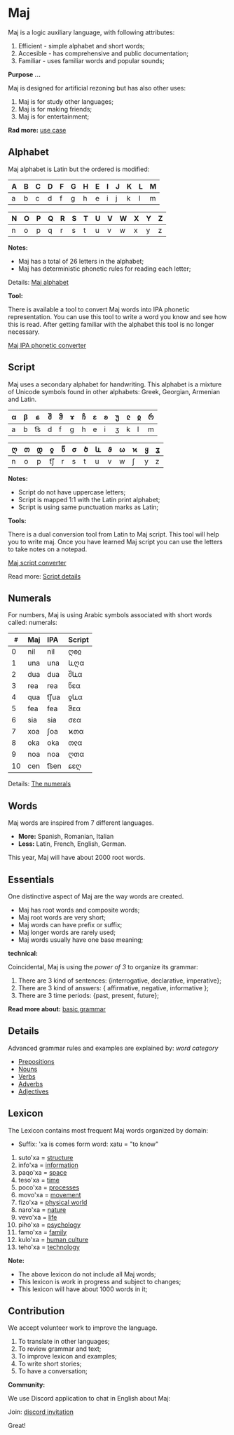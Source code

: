 # Maj

Maj is a logic auxiliary language, with following attributes:

1. Efficient - simple alphabet and short words;
2. Accesible - has comprehensive and public documentation;
1. Familiar  - uses familiar words and popular sounds;

**Purpose ...**

Maj is designed for artificial rezoning but has also other uses:

1. Maj is for study other languages;
2. Maj is for making friends;
3. Maj is for entertainment;

**Rad more:** [use case](case.md)

## Alphabet

Maj alphabet is Latin but the ordered is modified: 

 A | B | C | D | F | G | H | E | I  | J  | K  | L  | M  
---|---|---|---|---|---|---|---|----|----|----|----|----
 a | b | c | d | f | g | h | e | i  | j  | k  | l  | m  
 
 N | O | P | Q | R | S | T | U | V  | W  | X  | Y  | Z 
---|---|---|---|---|---|---|---|----|----|----|----|----
 n | o | p | q | r | s | t | u | v  | w  | x  | y  | z 

**Notes:**

* Maj has a total of 26 letters in the alphabet;
* Maj has deterministic phonetic rules for reading each letter;

Details: [Maj alphabet](alphabet.md)

**Tool:** 

There is available a tool to convert Maj words into IPA phonetic representation. You can use this tool to write a word you know and see how this is read. After getting familiar with the alphabet this tool is no longer necessary.

[Maj IPA phonetic converter](https://lingojam.com/MajIPA)


## Script

Maj uses a secondary alphabet for handwriting. This alphabet is a mixture of Unicode symbols found in other alphabets: Greek, Georgian, Armenian and Latin. 


 α | β | ɕ | შ | ჵ | ɤ | ჩ | ɛ | ʚ  | უ  | ჺ  | ჲ  | რ  
---|---|---|---|---|---|---|---|----|----|----|----|----
 a | b |t͡s| d | f | g | h | e | i  | ʒ  | k  | l  | m  
 
 
 ღ | თ | დ | ƍ | წ | σ | ծ | և | ϑ  | ω  | ϰ  | ყ  | ʓ  
---|---|---|---|---|---|---|---|----|----|----|----|----
 n | o | p |t͡ʃ| r | s | t | u | v  | w  | ʃ  | y  | z 


**Notes:**

* Script do not have uppercase letters;
* Script is mapped 1:1 with the Latin print alphabet;
* Script is using same punctuation marks as Latin;

**Tools:**

There is a dual conversion tool from Latin to Maj script. This tool will help you to write maj. Once you have learned Maj script you can use the letters to take notes on a notepad.

[Maj script converter](https://lingojam.com/MajScript)

Read more: [Script details](script.md)

## Numerals

For numbers, Maj is using Arabic symbols associated with short words called: numerals:

|`#`| Maj  | IPA   | Script|
|---|:-----|:------|:------|
| 0 | nil  | nil   | ღʚჲ   |
| 1 | una  | una   | ևღα   |
| 2 | dua  | dua   | შևα   |
| 3 | rea  | rea   | წɛα   |
| 4 | qua  | t͡ʃua | ƍևα   |
| 5 | fea  | fea   | ჵɛα   |
| 6 | sia  | sia   | σɛα   |
| 7 | xoa  | ʃoa   | ϰთα   |
| 8 | oka  | oka   | თჺα   |
| 9 | noa  | noa   | ღთα   |
| 10| cen  | t͡sen | ɕɛღ   |

Details: [The numerals](numerals.md)

## Words

Maj words are inspired from 7 different languages.

* **More:** Spanish, Romanian, Italian 
* **Less:** Latin, French, English, German.

This year, Maj will have about 2000 root words.

## Essentials

One distinctive aspect of Maj are the way words are created.

* Maj has root words and composite words;
* Maj root words are very short;
* Maj words can have prefix or suffix;
* Maj longer words are rarely used;
* Maj words usually have one base meaning;

**technical:**

Coincidental, Maj is using the _power of 3_ to organize its grammar:

1. There are 3 kind of sentences: {interrogative, declarative, imperative};
1. There are 3 kind of answers: { affirmative, negative, informative };
1. There are 3 time periods: {past, present, future};

**Read more about:** [basic grammar](basic.md)

## Details

Advanced grammar rules and examples are explained by:  _word category_

* [Prepositions](preposition.md)
* [Nouns](nouns.md)
* [Verbs](verbs.md)
* [Adverbs](adverbs.md)
* [Adjectives](adjectives.md)

## Lexicon

The Lexicon contains most frequent Maj words organized by domain:

* Suffix: 'xa is comes form word: xatu = "to know"

1. suto'xa = [structure](words/structure.md)
1. info'xa = [information](words/information.md)
1. paqo'xa = [space](words/space.md)
1. teso'xa = [time](words/time.md)
1. poco'xa = [processes](words/processes.md)
1. movo'xa = [movement](words/movement.md)
1. fizo'xa = [physical world](words/physical_world.md)
1. naro'xa = [nature](words/nature.md)
1. vevo'xa = [life](words/life.md)
1. piho'xa = [psychology](words/psychology.md)
1. famo'xa = [family](words/family.md)
1. kulo'xa = [human culture](words/human_culture.md)
1. teho'xa = [technology](words/technology.md)

**Note:**

* The above lexicon do not include all Maj words;
* This lexicon is work in progress and subject to changes;
* This lexicon will have about 1000 words in it;

## Contribution

We accept volunteer work to improve the language.

1. To translate in other languages;
2. To review grammar and text;
3. To improve lexicon and examples;
4. To write short stories;
5. To have a conversation;

**Community:**

We use Discord application to chat in English about Maj: 

Join: [discord invitation](https://discordapp.com/invite/CQWx8xc)

Great!
